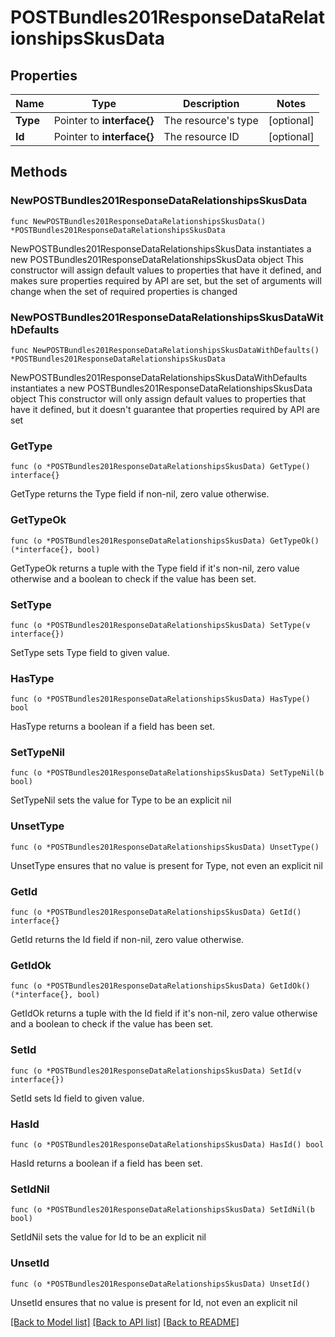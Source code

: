 # POSTBundles201ResponseDataRelationshipsSkusData

## Properties

Name | Type | Description | Notes
------------ | ------------- | ------------- | -------------
**Type** | Pointer to **interface{}** | The resource&#39;s type | [optional] 
**Id** | Pointer to **interface{}** | The resource ID | [optional] 

## Methods

### NewPOSTBundles201ResponseDataRelationshipsSkusData

`func NewPOSTBundles201ResponseDataRelationshipsSkusData() *POSTBundles201ResponseDataRelationshipsSkusData`

NewPOSTBundles201ResponseDataRelationshipsSkusData instantiates a new POSTBundles201ResponseDataRelationshipsSkusData object
This constructor will assign default values to properties that have it defined,
and makes sure properties required by API are set, but the set of arguments
will change when the set of required properties is changed

### NewPOSTBundles201ResponseDataRelationshipsSkusDataWithDefaults

`func NewPOSTBundles201ResponseDataRelationshipsSkusDataWithDefaults() *POSTBundles201ResponseDataRelationshipsSkusData`

NewPOSTBundles201ResponseDataRelationshipsSkusDataWithDefaults instantiates a new POSTBundles201ResponseDataRelationshipsSkusData object
This constructor will only assign default values to properties that have it defined,
but it doesn't guarantee that properties required by API are set

### GetType

`func (o *POSTBundles201ResponseDataRelationshipsSkusData) GetType() interface{}`

GetType returns the Type field if non-nil, zero value otherwise.

### GetTypeOk

`func (o *POSTBundles201ResponseDataRelationshipsSkusData) GetTypeOk() (*interface{}, bool)`

GetTypeOk returns a tuple with the Type field if it's non-nil, zero value otherwise
and a boolean to check if the value has been set.

### SetType

`func (o *POSTBundles201ResponseDataRelationshipsSkusData) SetType(v interface{})`

SetType sets Type field to given value.

### HasType

`func (o *POSTBundles201ResponseDataRelationshipsSkusData) HasType() bool`

HasType returns a boolean if a field has been set.

### SetTypeNil

`func (o *POSTBundles201ResponseDataRelationshipsSkusData) SetTypeNil(b bool)`

 SetTypeNil sets the value for Type to be an explicit nil

### UnsetType
`func (o *POSTBundles201ResponseDataRelationshipsSkusData) UnsetType()`

UnsetType ensures that no value is present for Type, not even an explicit nil
### GetId

`func (o *POSTBundles201ResponseDataRelationshipsSkusData) GetId() interface{}`

GetId returns the Id field if non-nil, zero value otherwise.

### GetIdOk

`func (o *POSTBundles201ResponseDataRelationshipsSkusData) GetIdOk() (*interface{}, bool)`

GetIdOk returns a tuple with the Id field if it's non-nil, zero value otherwise
and a boolean to check if the value has been set.

### SetId

`func (o *POSTBundles201ResponseDataRelationshipsSkusData) SetId(v interface{})`

SetId sets Id field to given value.

### HasId

`func (o *POSTBundles201ResponseDataRelationshipsSkusData) HasId() bool`

HasId returns a boolean if a field has been set.

### SetIdNil

`func (o *POSTBundles201ResponseDataRelationshipsSkusData) SetIdNil(b bool)`

 SetIdNil sets the value for Id to be an explicit nil

### UnsetId
`func (o *POSTBundles201ResponseDataRelationshipsSkusData) UnsetId()`

UnsetId ensures that no value is present for Id, not even an explicit nil

[[Back to Model list]](../README.md#documentation-for-models) [[Back to API list]](../README.md#documentation-for-api-endpoints) [[Back to README]](../README.md)


